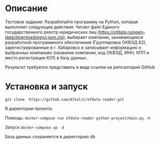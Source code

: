 # Описание
Тестовое задание: Разработайте программу на Python, которая выполняет следующие действия:
Читает файл Единого государственного реестр юридических лиц (https://ofdata.ru/open-data/download/egrul.json.zip), выбирает компании, занимающиеся разработкой программного обеспечения (Группировка ОКВЭД 62), зарегистрированные в г. Хабаровск и записывает информацию о выбранных компаниях (название компании, код ОКВЭД, ИНН, КПП и место регистрации ЮЛ) в базу данных.

Результат требуется представить в виде ссылки на репозиторий GitHub

# Установка и запуск
`git clone  https://github.com/Alkalit/ofdata-reader.git`

В директории проекта:

Помощь: `docker-compose run ofdata-reader python project/main.py -h`

Запуск `docker-compose up -d`

База данных сохраняется в директорию db
